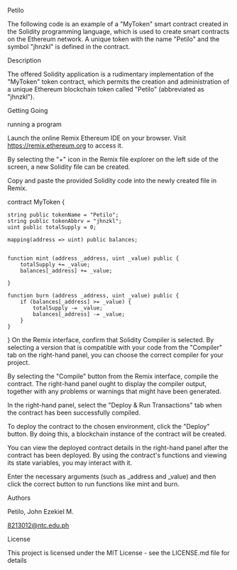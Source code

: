 
Petilo

The following code is an example of a "MyToken" smart contract created in the Solidity programming language, which is used to create smart contracts on the Ethereum network. A unique token with the name "Petilo" and the symbol "jhnzkl" is defined in the contract.

Description

The offered Solidity application is a rudimentary implementation of the "MyToken" token contract, which permits the creation and administration of a unique Ethereum blockchain token called "Petilo" (abbreviated as "jhnzkl").

Getting Going

running a program

Launch the online Remix Ethereum IDE on your browser. Visit https://remix.ethereum.org to access it.

By selecting the "+" icon in the Remix file explorer on the left side of the screen, a new Solidity file can be created.



Copy and paste the provided Solidity code into the newly created file in Remix.

contract MyToken {

    string public tokenName = "Petilo";
    string public tokenAbbrv = "jhnzkl";
    uint public totalSupply = 0;

    mapping(address => uint) public balances;


    function mint (address _address, uint _value) public {
        totalSupply += _value;
        balances[_address] += _value;
    
    }

    function burn (address _address, uint _value) public {
        if (balances[_address] >= _value) {
            totalSupply -= _value;
            balances[_address] -= _value;
        }
    }

}
On the Remix interface, confirm that Solidity Compiler is selected. By selecting a version that is compatible with your code from the "Compiler" tab on the right-hand panel, you can choose the correct compiler for your project.

By selecting the "Compile" button from the Remix interface, compile the contract. The right-hand panel ought to display the compiler output, together with any problems or warnings that might have been generated.

In the right-hand panel, select the "Deploy & Run Transactions" tab when the contract has been successfully compiled.

To deploy the contract to the chosen environment, click the "Deploy" button. By doing this, a blockchain instance of the contract will be created.



You can view the deployed contract details in the right-hand panel after the contract has been deployed. By using the contract's functions and viewing its state variables, you may interact with it.

Enter the necessary arguments (such as _address and _value) and then click the correct button to run functions like mint and burn.


Authors

Petilo, John Ezekiel M.

8213012@ntc.edu.ph

License

This project is licensed under the MIT License - see the LICENSE.md file for details
